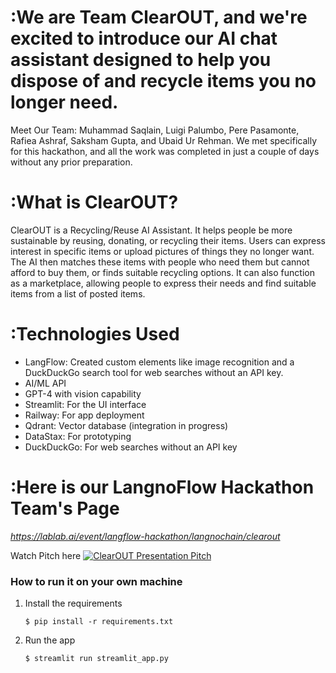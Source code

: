 # :We are Team ClearOUT, and we're excited to introduce our AI chat assistant designed to help you dispose of and recycle items you no longer need.
Meet Our Team: Muhammad Saqlain, Luigi Palumbo, Pere Pasamonte, Rafiea Ashraf, Saksham Gupta, and Ubaid Ur Rehman. We met specifically for this hackathon, and all the work was completed in just a couple of days without any prior preparation.

# :What is ClearOUT?
ClearOUT is a Recycling/Reuse AI Assistant. It helps people be more sustainable by reusing, donating, or recycling their items. Users can express interest in specific items or upload pictures of things they no longer want. The AI then matches these items with people who need them but cannot afford to buy them, or finds suitable recycling options. It can also function as a marketplace, allowing people to express their needs and find suitable items from a list of posted items.

# :Technologies Used
- LangFlow: Created custom elements like image recognition and a DuckDuckGo search tool for web searches without an API key.
- AI/ML API
- GPT-4 with vision capability
- Streamlit: For the UI interface
- Railway: For app deployment
- Qdrant: Vector database (integration in progress)
- DataStax: For prototyping
- DuckDuckGo: For web searches without an API key

# :Here is our LangnoFlow Hackathon Team's Page
_https://lablab.ai/event/langflow-hackathon/langnochain/clearout_

Watch Pitch here
[![ClearOUT Presentation Pitch](https://img.youtube.com/vi/wP7raCp1_mI/0.jpg)](https://www.youtube.com/watch?v=wP7raCp1_mI)


### How to run it on your own machine

1. Install the requirements

   ```
   $ pip install -r requirements.txt
   ```

2. Run the app

   ```
   $ streamlit run streamlit_app.py
   ```
